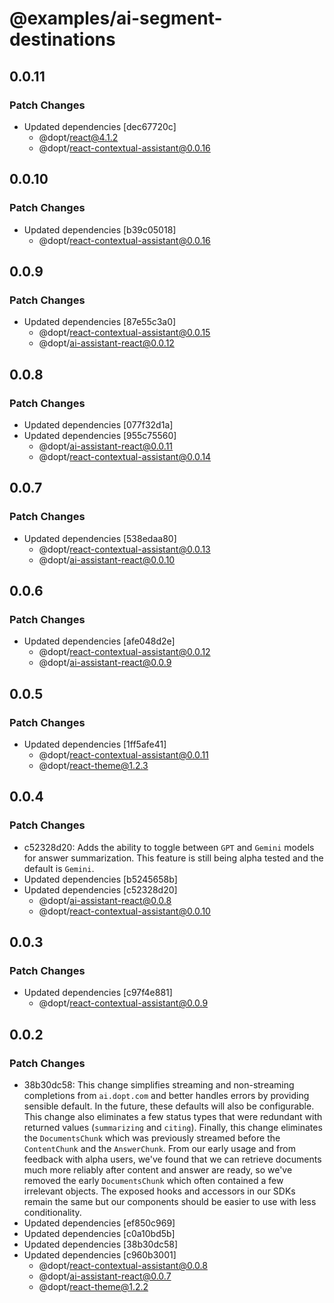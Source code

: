 # @examples/ai-segment-destinations

## 0.0.11

### Patch Changes

- Updated dependencies [dec67720c]
  - @dopt/react@4.1.2
  - @dopt/react-contextual-assistant@0.0.16

## 0.0.10

### Patch Changes

- Updated dependencies [b39c05018]
  - @dopt/react-contextual-assistant@0.0.16

## 0.0.9

### Patch Changes

- Updated dependencies [87e55c3a0]
  - @dopt/react-contextual-assistant@0.0.15
  - @dopt/ai-assistant-react@0.0.12

## 0.0.8

### Patch Changes

- Updated dependencies [077f32d1a]
- Updated dependencies [955c75560]
  - @dopt/ai-assistant-react@0.0.11
  - @dopt/react-contextual-assistant@0.0.14

## 0.0.7

### Patch Changes

- Updated dependencies [538edaa80]
  - @dopt/react-contextual-assistant@0.0.13
  - @dopt/ai-assistant-react@0.0.10

## 0.0.6

### Patch Changes

- Updated dependencies [afe048d2e]
  - @dopt/react-contextual-assistant@0.0.12
  - @dopt/ai-assistant-react@0.0.9

## 0.0.5

### Patch Changes

- Updated dependencies [1ff5afe41]
  - @dopt/react-contextual-assistant@0.0.11
  - @dopt/react-theme@1.2.3

## 0.0.4

### Patch Changes

- c52328d20: Adds the ability to toggle between `GPT` and `Gemini` models for answer summarization. This feature is still being alpha tested and the default is `Gemini`.
- Updated dependencies [b5245658b]
- Updated dependencies [c52328d20]
  - @dopt/ai-assistant-react@0.0.8
  - @dopt/react-contextual-assistant@0.0.10

## 0.0.3

### Patch Changes

- Updated dependencies [c97f4e881]
  - @dopt/react-contextual-assistant@0.0.9

## 0.0.2

### Patch Changes

- 38b30dc58: This change simplifies streaming and non-streaming completions from `ai.dopt.com` and better handles errors by providing sensible default. In the future, these defaults will also be configurable. This change also eliminates a few status types that were redundant with returned values (`summarizing` and `citing`). Finally, this change eliminates the `DocumentsChunk` which was previously streamed before the `ContentChunk` and the `AnswerChunk`. From our early usage and from feedback with alpha users, we've found that we can retrieve documents much more reliably after content and answer are ready, so we've removed the early `DocumentsChunk` which often contained a few irrelevant objects. The exposed hooks and accessors in our SDKs remain the same but our components should be easier to use with less conditionality.
- Updated dependencies [ef850c969]
- Updated dependencies [c0a10bd5b]
- Updated dependencies [38b30dc58]
- Updated dependencies [c960b3001]
  - @dopt/react-contextual-assistant@0.0.8
  - @dopt/ai-assistant-react@0.0.7
  - @dopt/react-theme@1.2.2

